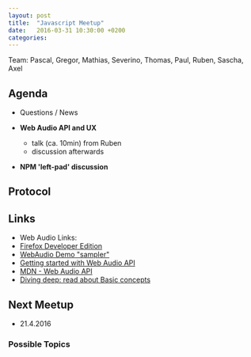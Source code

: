 ```yaml
---
layout: post
title:  "Javascript Meetup"
date:   2016-03-31 10:30:00 +0200
categories:
---
```


Team: Pascal, Gregor, Mathias, Severino, Thomas, Paul, Ruben, Sascha, Axel

## Agenda

- Questions / News

- **Web Audio API and UX**
  - talk (ca. 10min) from Ruben
  - discussion afterwards
- **NPM 'left-pad' discussion**


## Protocol

## Links
- Web Audio Links:
 - [Firefox Developer Edition](https://www.mozilla.org/de/firefox/developer/)
 - [WebAudio Demo "sampler"](https://webaudiodemos.appspot.com/Samplr/index.html)
 - [Getting started with Web Audio API](http://www.html5rocks.com/en/tutorials/webaudio/intro/)
 - [MDN - Web Audio API](https://developer.mozilla.org/en-US/docs/Web/API/Web_Audio_API)
 - [Diving deep: read about Basic concepts](https://developer.mozilla.org/en-US/docs/Web/API/Web_Audio_API/Basic_concepts_behind_Web_Audio_API)

## Next Meetup

- 21.4.2016

### Possible Topics
